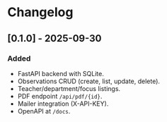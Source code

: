 # Changelog

## [0.1.0] - 2025-09-30
### Added
- FastAPI backend with SQLite.
- Observations CRUD (create, list, update, delete).
- Teacher/department/focus listings.
- PDF endpoint `/api/pdf/{id}`.
- Mailer integration (X-API-KEY).
- OpenAPI at `/docs`.